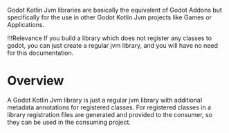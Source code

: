 Godot Kotlin Jvm libraries are basically the equivalent of Godot Addons but specifically for the use in other Godot Kotlin Jvm projects like Games or Applications.

!!!Relevance
    If you build a library which does not register any classes to godot, you can just create a regular jvm library, and you will have no need for this documentation.

# Overview
A Godot Kotlin Jvm library is just a regular jvm library with additional metadata annotations for registered classes. For registered classes in a library registration files are generated and provided to the consumer, so they can be used in the consuming project.